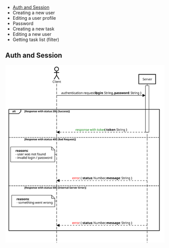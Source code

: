 * [Auth and Session](#auth-and-session)
* Сreating a new user
* Editing a user profile
* Password
* Сreating a new task
* Editing a new user
* Getting task list (filter)



## Auth and Session

![](1.svg)